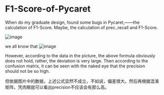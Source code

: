 # F1-Score-of-Pycaret
When do my graduate design, found some bugs in Pycaret,——the calculation of F1-Score. Maybe, the calculation of prec.,recall and F1-Score.

![image](https://user-images.githubusercontent.com/101257914/159960848-fe9f5bd5-d260-41d9-9613-1752c6effc04.png)

we all know that 
![image](https://user-images.githubusercontent.com/101257914/159964253-9476e63f-da6f-4043-8aff-df3467edca94.png)

However, according to the data in the picture, the above formula obviously does not hold, rather, the deviation is very large. Then according to the confusion matrix, it can be seen with the naked eye that the precision should not be so high. 

但依据图片中的数据，上述公式显然不成立，不如说，偏差很大。然后再根据混淆矩阵，凭肉眼就可以看出precision不应该会有那么高。

